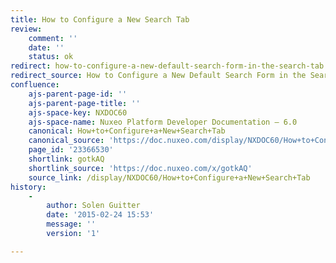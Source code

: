 ```yaml
---
title: How to Configure a New Search Tab
review:
    comment: ''
    date: ''
    status: ok
redirect: how-to-configure-a-new-default-search-form-in-the-search-tab
redirect_source: How to Configure a New Default Search Form in the Search Tab
confluence:
    ajs-parent-page-id: ''
    ajs-parent-page-title: ''
    ajs-space-key: NXDOC60
    ajs-space-name: Nuxeo Platform Developer Documentation — 6.0
    canonical: How+to+Configure+a+New+Search+Tab
    canonical_source: 'https://doc.nuxeo.com/display/NXDOC60/How+to+Configure+a+New+Search+Tab'
    page_id: '23366530'
    shortlink: gotkAQ
    shortlink_source: 'https://doc.nuxeo.com/x/gotkAQ'
    source_link: /display/NXDOC60/How+to+Configure+a+New+Search+Tab
history:
    - 
        author: Solen Guitter
        date: '2015-02-24 15:53'
        message: ''
        version: '1'

---
```

